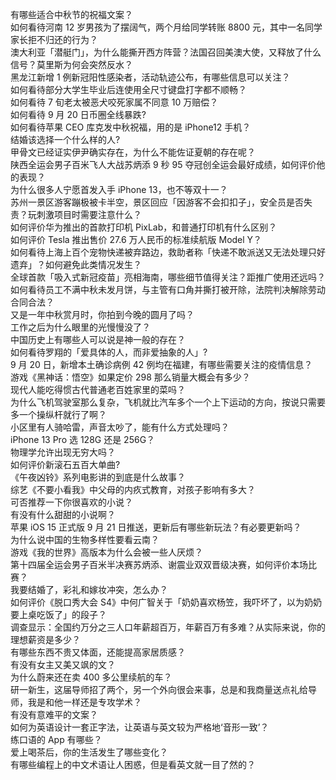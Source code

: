 有哪些适合中秋节的祝福文案？  
如何看待河南 12 岁男孩为了摆阔气，两个月给同学转账 8800 元，其中一名同学家长拒不归还的行为？  
澳大利亚「潜艇门」，为什么能撕开西方阵营？法国召回美澳大使，又释放了什么信号？莫里斯为何会突然反水？  
黑龙江新增 1 例新冠阳性感染者，活动轨迹公布，有哪些信息可以关注？  
如何看待部分大学生毕业后连使用全尺寸键盘打字都不顺畅？  
如何看待 7 旬老太被恶犬咬死家属不同意 10 万赔偿？  
如何看待 9 月 20 日币圈全线暴跌?  
如何看待苹果 CEO 库克发中秋祝福，用的是 iPhone12 手机？  
结婚该选择一个什么样的人?  
甲骨文已经证实伊尹确实存在，为什么不能佐证夏朝的存在呢？  
陕西全运会男子百米飞人大战苏炳添 9 秒 95 夺冠创全运会最好成绩，如何评价他的表现？  
为什么很多人宁愿首发入手 iPhone 13，也不等双十一？  
苏州一景区游客蹦极被卡半空，景区回应「因游客不会扣扣子」，安全员是否失责？玩刺激项目时需要注意什么？  
如何评价华为推出的首款打印机 PixLab，和普通打印机有什么区别？  
如何评价 Tesla 推出售价 27.6 万人民币的标准续航版 Model Y？  
如何看待上海上百个宠物快递被弃路边，救助者称「快递不敢派送又无法处理只好遗弃」？如何避免此类情况发生？  
全球首款「吸入式新冠疫苗」亮相海南，哪些细节值得关注？距推广使用还远吗？  
如何看待员工不满中秋未发月饼，与主管有口角并撕打被开除，法院判决解除劳动合同合法？  
又是一年中秋赏月时，你拍到今晚的圆月了吗？  
工作之后为什么眼里的光慢慢没了？  
中国历史上有哪些人可以说是神一般的存在？  
如何看待罗翔的「爱具体的人，而非爱抽象的人」?  
9 月 20 日，新增本土确诊病例 42 例均在福建，有哪些需要关注的疫情信息？  
游戏《黑神话：悟空》如果定价 298 那么销量大概会有多少？  
现代人能吃得惯古代普通老百姓家里的菜吗？  
为什么飞机驾驶室那么复杂，飞机就比汽车多个一个上下运动的方向，按说只需要多一个操纵杆就行了啊？  
小区里有人骑哈雷，声音太吵了，能有什么方式处理吗？  
iPhone 13 Pro 选 128G 还是 256G？  
物理学允许出现无穷大吗？  
如何评价新滚石五百大单曲?  
《午夜凶铃》系列电影讲的到底是什么故事？  
综艺《不要小看我》中父母的内疚式教育，对孩子影响有多大？  
可否推荐一下你很喜欢的小说？  
有没有什么甜甜的小说啊？  
苹果 iOS 15 正式版 9 月 21 日推送，更新后有哪些新玩法？有必要更新吗？  
为什么说中国的生物多样性要看云南？  
游戏《我的世界》高版本为什么会被一些人厌烦？  
第十四届全运会男子百米半决赛苏炳添、谢震业双双晋级决赛，如何评价本场比赛？  
我要结婚了，彩礼和嫁妆冲突，怎么办？  
如何评价《脱口秀大会 S4》中何广智关于「奶奶喜欢杨笠，我吓坏了，以为奶奶要上桌吃饭了」的段子？  
调查显示：全国约万分之三人口年薪超百万，年薪百万有多难？从实际来说，你的理想薪资是多少？  
有哪些东西不贵又体面，还能提高家居质感？  
有没有女主又美又飒的文？  
为什么蔚来还在卖 400 多公里续航的车？  
研一新生，这届导师招了两个，另一个外向很会来事，总是和我商量送点礼给导师，我是和他一样还是专攻学术？  
有没有意难平的文案？  
如何为英语设计一套正字法，让英语与英文较为严格地‘音形一致’？  
练口语的 App 有哪些？  
爱上喝茶后，你的生活发生了哪些变化？  
有哪些编程上的中文术语让人困惑，但是看英文就一目了然的？  
